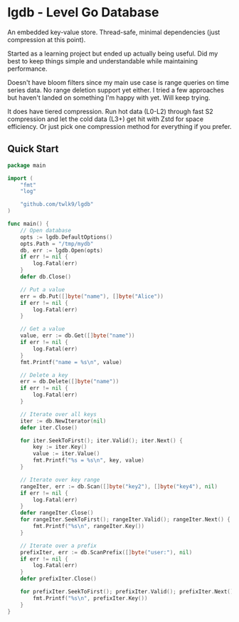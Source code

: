 # lgdb - Level Go Database

An embedded key-value store. Thread-safe, minimal dependencies (just
compression at this point).

Started as a learning project but ended up actually being useful. Did
my best to keep things simple and understandable while maintaining
performance.

Doesn't have bloom filters since my main use case is range queries on
time series data. No range deletion support yet either. I tried a few
approaches but haven't landed on something I'm happy with yet. Will
keep trying.

It does have tiered compression. Run hot data (L0-L2) through fast S2
compression and let the cold data (L3+) get hit with Zstd for space
efficiency. Or just pick one compression method for everything if you
prefer.

## Quick Start

```go
package main

import (
	"fmt"
	"log"

	"github.com/twlk9/lgdb"
)

func main() {
	// Open database
	opts := lgdb.DefaultOptions()
	opts.Path = "/tmp/mydb"
	db, err := lgdb.Open(opts)
	if err != nil {
		log.Fatal(err)
	}
	defer db.Close()

	// Put a value
	err = db.Put([]byte("name"), []byte("Alice"))
	if err != nil {
		log.Fatal(err)
	}

	// Get a value
	value, err := db.Get([]byte("name"))
	if err != nil {
		log.Fatal(err)
	}
	fmt.Printf("name = %s\n", value)

	// Delete a key
	err = db.Delete([]byte("name"))
	if err != nil {
		log.Fatal(err)
	}

	// Iterate over all keys
	iter := db.NewIterator(nil)
	defer iter.Close()

	for iter.SeekToFirst(); iter.Valid(); iter.Next() {
		key := iter.Key()
		value := iter.Value()
		fmt.Printf("%s = %s\n", key, value)
	}

	// Iterate over key range
	rangeIter, err := db.Scan([]byte("key2"), []byte("key4"), nil)
	if err != nil {
		log.Fatal(err)
	}
	defer rangeIter.Close()
	for rangeIter.SeekToFirst(); rangeIter.Valid(); rangeIter.Next() {
		fmt.Printf("%s\n", rangeIter.Key())
	}

	// Iterate over a prefix
	prefixIter, err := db.ScanPrefix([]byte("user:"), nil)
	if err != nil {
		log.Fatal(err)
	}
	defer prefixIter.Close()

	for prefixIter.SeekToFirst(); prefixIter.Valid(); prefixIter.Next() {
		fmt.Printf("%s\n", prefixIter.Key())
	}
}
```
